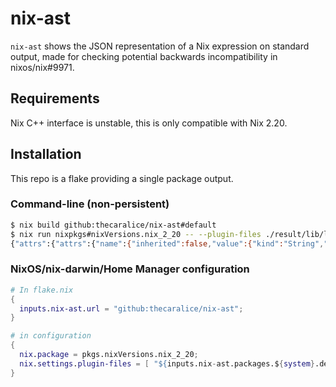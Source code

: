 # nix-ast

`nix-ast` shows the JSON representation of a Nix expression on standard output, made for checking potential backwards incompatibility in nixos/nix#9971.

## Requirements

Nix C++ interface is unstable, this is only compatible with Nix 2.20.

## Installation

This repo is a flake providing a single package output.

### Command-line (non-persistent)

```sh
$ nix build github:thecaralice/nix-ast#default
$ nix run nixpkgs#nixVersions.nix_2_20 -- --plugin-files ./result/lib/libnix-ast.dylib ast --expr 'let name = "world"; in "Hello, ${name}"'
{"attrs":{"attrs":{"name":{"inherited":false,"value":{"kind":"String","value":"world"}}},"dynamic":[],"kind":"Attrs","recursive":false},"body":{"forceString":true,"kind":"ConcatStrings","strings":[{"kind":"String","value":"Hello, "},{"displacement":0,"from_with":null,"kind":"Var","level":0,"name":"name"}]},"kind":"Let"}
```

### NixOS/nix-darwin/Home Manager configuration

```nix
# In flake.nix
{
  inputs.nix-ast.url = "github:thecaralice/nix-ast";
}
```
```nix
# in configuration
{
  nix.package = pkgs.nixVersions.nix_2_20;
  nix.settings.plugin-files = [ "${inputs.nix-ast.packages.${system}.default}/lib/libnix.dylib" ]; # or .so for linux
}
```
